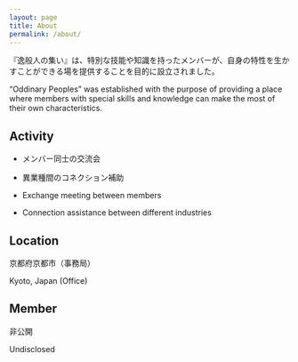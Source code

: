 ```yaml
---
layout: page
title: About
permalink: /about/
---
```


『逸般人の集い』は、特別な技能や知識を持ったメンバーが、自身の特性を生かすことができる場を提供することを目的に設立されました。

“Oddinary Peoples” was established with the purpose of providing a place where members with special skills and knowledge can make the most of their own characteristics.

## Activity

- メンバー同士の交流会
- 異業種間のコネクション補助

- Exchange meeting between members
- Connection assistance between different industries

## Location

京都府京都市（事務局）

Kyoto, Japan (Office)

## Member

非公開

Undisclosed
